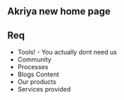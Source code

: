 ## Akriya new home page

## Req
* Tools! - You actually dont need us
* Community
* Processes
* Blogs Content
* Our products
* Services provided

